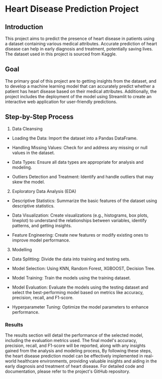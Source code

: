 # Heart Disease Prediction Project
## Introduction
This project aims to predict the presence of heart disease in patients using a dataset containing various medical attributes. Accurate prediction of heart disease can help in early diagnosis and treatment, potentially saving lives. The dataset used in this project is sourced from Kaggle.

## Goal
The primary goal of this project are to getting insights from the dataset, and to develop a machine learning model that can accurately predict whether a patient has heart disease based on their medical attributes. Additionally, the project includes the deployment of the model using Streamlit to create an interactive web application for user-friendly predictions.

## Step-by-Step Process

1. Data Cleansing

  - Loading the Data: Import the dataset into a Pandas DataFrame.

  - Handling Missing Values: Check for and address any missing or null values in the dataset.

  - Data Types: Ensure all data types are appropriate for analysis and modeling.

  - Outliers Detection and Treatment: Identify and handle outliers that may skew the model.

2. Exploratory Data Analysis (EDA)

  - Descriptive Statistics: Summarize the basic features of the dataset using descriptive statistics.

  - Data Visualization: Create visualizations (e.g., histograms, box plots, lineplot) to understand the relationships between variables, identify patterns, and getting insights.

  - Feature Engineering: Create new features or modify existing ones to improve model performance.
3. Modelling

  - Data Splitting: Divide the data into training and testing sets.

  - Model Selection: Using KNN, Random Forest, XGBOOST, Decision Tree.

  - Model Training: Train the models using the training dataset.

  - Model Evaluation: Evaluate the models using the testing dataset and select the best-performing model based on metrics like accuracy, precision, recall, and F1-score.

  - Hyperparameter Tuning: Optimize the model parameters to enhance performance.

### Results
The results section will detail the performance of the selected model, including the evaluation metrics used. The final model's accuracy, precision, recall, and F1-score will be reported, along with any insights gained from the analysis and modeling process, By following these steps, the heart disease prediction model can be effectively implemented in real-world healthcare environments, providing valuable insights and aiding in the early diagnosis and treatment of heart disease. For detailed code and documentation, please refer to the project's GitHub repository.

